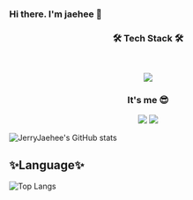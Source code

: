 ### Hi there. I'm jaehee 👋

<h3 align="center"><b>🛠 Tech Stack 🛠</b></h3>
</br>
<p align="center">
<img src="https://img.shields.io/badge/JAVA-007396?style=for-the-badge&logo=java&logoColor=white">
</p>
<h3 align="center"><b> It's me 😎</b></h3>
<p align="center">
<a href="https://velog.io/@jerrylee1455" target="_blank"><img src="https://img.shields.io/badge/Velog-20c997?style=for-the-badge&logo=Vimeo&logoColor=white"/></a>
 <img src="https://img.shields.io/badge/github-181717?style=for-the-badge&logo=github&logoColor=white">

<!--
**JerryJaehee/JerryJaehee** is a ✨ _special_ ✨ repository because its `README.md` (this file) appears on your GitHub profile.

Here are some ideas to get you started:

- 🔭 I’m currently working on ...
- 🌱 I’m currently learning ...
- 👯 I’m looking to collaborate on ...
- 🤔 I’m looking for help with ...
- 💬 Ask me about ...
- 📫 How to reach me: ...
- 😄 Pronouns: ...
- ⚡ Fun fact: ...
-->

![JerryJaehee's GitHub stats](https://github-readme-stats.vercel.app/api?username=JerryJaehee&show_icons=true&theme=flag-india)  
<!--  [![solved.ac tier](http://mazassumnida.wtf/api/v2/generate_badge?boj=jerry_jh)](https://solved.ac/jerry_jh/) -->
## ✨Language✨
 ![Top Langs](https://github-readme-stats.vercel.app/api/top-langs/?username=JerryJaehee&layout=compact&theme=flag-india)

